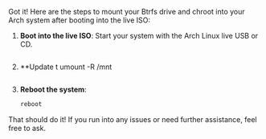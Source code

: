 Got it! Here are the steps to mount your Btrfs drive and chroot into your Arch system after booting into the live ISO:

1. **Boot into the live ISO**: Start your system with the Arch Linux live USB or CD.

   ```

8. **Update t
    umount -R /mnt
    ```

11. **Reboot the system**:
    ```bash
    reboot
    ```

That should do it! If you run into any issues or need further assistance, feel free to ask.
